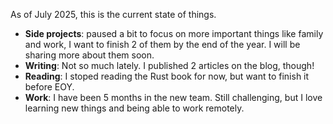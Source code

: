 As of July 2025, this is the current state of things.

- **Side projects**: paused a bit to focus on more important things like family and work, I want to finish 2 of them by the end of the year. I will be sharing more about them soon.
- **Writing**: Not so much lately. I published 2 articles on the blog, though!
- **Reading**: I stoped reading the Rust book for now, but want to finish it before EOY.
- **Work**: I have been 5 months in the new team. Still challenging, but I love learning new things and being able to work remotely.
